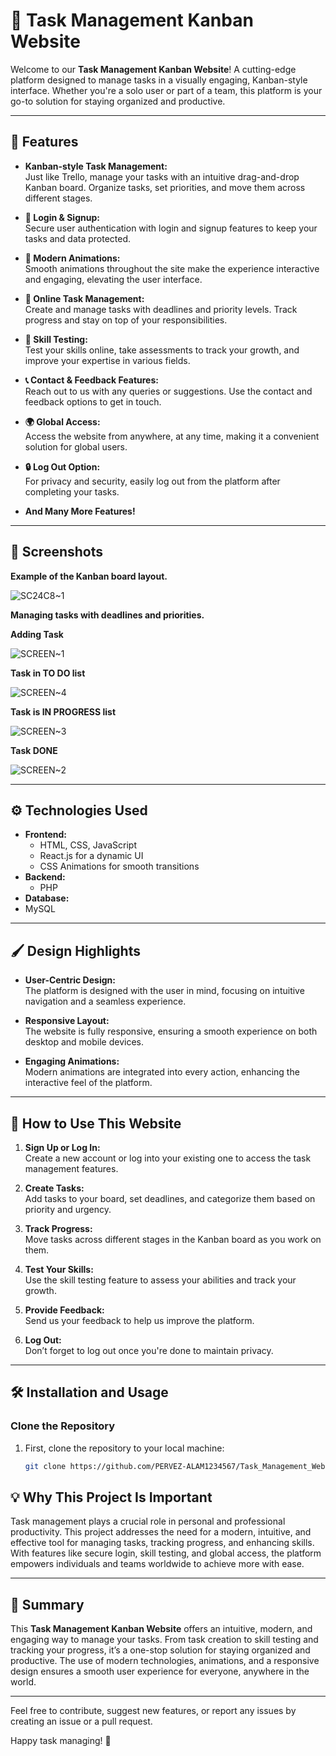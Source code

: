 # 🚀 Task Management Kanban Website

Welcome to our **Task Management Kanban Website**! A cutting-edge platform designed to manage tasks in a visually engaging, Kanban-style interface. Whether you're a solo user or part of a team, this platform is your go-to solution for staying organized and productive.

---

## 🌟 Features

- **Kanban-style Task Management:**  
  Just like Trello, manage your tasks with an intuitive drag-and-drop Kanban board. Organize tasks, set priorities, and move them across different stages.

- **🔑 Login & Signup:**  
  Secure user authentication with login and signup features to keep your tasks and data protected.

- **🎨 Modern Animations:**  
  Smooth animations throughout the site make the experience interactive and engaging, elevating the user interface.

- **📝 Online Task Management:**  
  Create and manage tasks with deadlines and priority levels. Track progress and stay on top of your responsibilities.

- **🧠 Skill Testing:**  
  Test your skills online, take assessments to track your growth, and improve your expertise in various fields.

- **📞 Contact & Feedback Features:**  
  Reach out to us with any queries or suggestions. Use the contact and feedback options to get in touch.

- **🌍 Global Access:**  
  Access the website from anywhere, at any time, making it a convenient solution for global users.

- **🔒 Log Out Option:**  
  For privacy and security, easily log out from the platform after completing your tasks.

- **And Many More Features!**

---

## 📸 Screenshots

**Example of the Kanban board layout.**

![SC24C8~1](https://github.com/user-attachments/assets/b5919f8f-c247-41ea-9830-3e4433343b42)

**Managing tasks with deadlines and priorities.**

**Adding Task**

![SCREEN~1](https://github.com/user-attachments/assets/242cafee-0983-453e-aac6-80cccf3bd52b)

**Task in TO DO list**

![SCREEN~4](https://github.com/user-attachments/assets/2995183f-d09d-479b-bf7a-607989362527)

**Task is IN PROGRESS list**

![SCREEN~3](https://github.com/user-attachments/assets/f00e0136-d7a2-45aa-9bfd-d2eed4b1795b)

**Task DONE**

![SCREEN~2](https://github.com/user-attachments/assets/bdb03ec0-1140-4a94-810a-b578c584c426)

---

## ⚙️ Technologies Used

- **Frontend:**  
  - HTML, CSS, JavaScript
  - React.js for a dynamic UI
  - CSS Animations for smooth transitions
- **Backend:**  
  - PHP
- **Database:**
- MySQL

---

## 🖌️ Design Highlights

- **User-Centric Design:**  
  The platform is designed with the user in mind, focusing on intuitive navigation and a seamless experience.
  
- **Responsive Layout:**  
  The website is fully responsive, ensuring a smooth experience on both desktop and mobile devices.

- **Engaging Animations:**  
  Modern animations are integrated into every action, enhancing the interactive feel of the platform.

---

## 📖 How to Use This Website

1. **Sign Up or Log In:**  
   Create a new account or log into your existing one to access the task management features.

2. **Create Tasks:**  
   Add tasks to your board, set deadlines, and categorize them based on priority and urgency.

3. **Track Progress:**  
   Move tasks across different stages in the Kanban board as you work on them.

4. **Test Your Skills:**  
   Use the skill testing feature to assess your abilities and track your growth.

5. **Provide Feedback:**  
   Send us your feedback to help us improve the platform.

6. **Log Out:**  
   Don’t forget to log out once you're done to maintain privacy.

---

## 🛠️ Installation and Usage

### Clone the Repository

1. First, clone the repository to your local machine:
    ```bash
    git clone https://github.com/PERVEZ-ALAM1234567/Task_Management_Website_Like_TRELLO
    
## 💡 Why This Project Is Important

Task management plays a crucial role in personal and professional productivity. This project addresses the need for a modern, intuitive, and effective tool for managing tasks, tracking progress, and enhancing skills. With features like secure login, skill testing, and global access, the platform empowers individuals and teams worldwide to achieve more with ease.

---

## 📄 Summary

This **Task Management Kanban Website** offers an intuitive, modern, and engaging way to manage your tasks. From task creation to skill testing and tracking your progress, it’s a one-stop solution for staying organized and productive. The use of modern technologies, animations, and a responsive design ensures a smooth user experience for everyone, anywhere in the world.

---

Feel free to contribute, suggest new features, or report any issues by creating an issue or a pull request.

Happy task managing! 🚀
